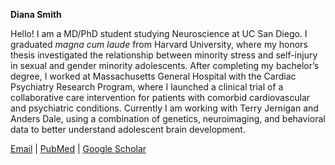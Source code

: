 **Diana Smith**

Hello! I am a MD/PhD student studying Neuroscience at UC San Diego. I graduated _magna cum laude_ from Harvard University, where my honors thesis investigated the relationship between minority stress and self-injury in sexual and gender minority adolescents. After completing my bachelor’s degree, I worked at Massachusetts General Hospital with the Cardiac Psychiatry Research Program, where I launched a clinical trial of a collaborative care intervention for patients with comorbid cardiovascular and psychiatric conditions. Currently I am working with Terry Jernigan and Anders Dale, using a combination of genetics, neuroimaging, and behavioral data to better understand adolescent brain development.

[Email](mailto:d9smith@health.ucsd.edu) | [PubMed](https://www.ncbi.nlm.nih.gov/myncbi/diana.smith.1/bibliography/public/) | [Google Scholar](https://scholar.google.com/citations?user=DUyTJpUAAAAJ)
